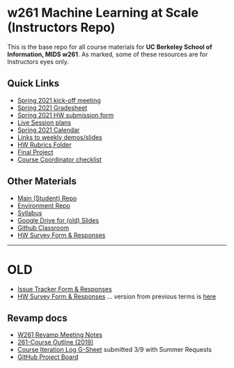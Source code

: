# w261 Machine Learning at Scale (Instructors Repo)
This is the base repo for all course materials for **UC Berkeley School of Information, MIDS w261**. As marked, some of these resources are for Instructors eyes only.

## Quick Links
* [Spring 2021 kick-off meeting](https://docs.google.com/document/d/1a5-DKvyRnEJ6qk68h_-b4R2iC_hztQwDGrA85DrWG4o/edit#heading=h.zwbytyf5qu7)
* [Spring 2021 Gradesheet](https://docs.google.com/spreadsheets/d/1FPkv2zrIvBg2FRoFSivQUaYLxhuiivuWKPMyESw0pCY/edit#gid=0)
* [Spring 2021 HW submission form](https://docs.google.com/forms/d/139ArTXxUgrEO2iwFTJmUW8lUeLjjvI1iBTsWGIsFQZQ/edit)
* [Live Session plans](https://docs.google.com/document/d/1svCZqgnRPrQzr7xMGhYpG-bGb16A7-dc98KgpMm-bOs)
* [Spring 2021 Calendar](https://github.com/UCB-w261/main#class-schedule)
* [Links to weekly demos/slides](https://github.com/UCB-w261/main#weekly-materials-and-assignments)
* [HW Rubrics Folder](https://drive.google.com/drive/u/1/folders/1pfhVg96C1cl-bVL-xuXcQ6R8hvs_D0QS)
* [Final Project](https://docs.google.com/document/d/1krfXja0rcS7OBRBQjk07Qw43vWRFsqt5huOQJD1-zQc/edit#heading=h.3q4ieabjdbra)
* [Course Coordinator checklist](https://docs.google.com/document/d/1Q8MtGrELRIO8-aKYwlPAtK7Kj9toyD8zvfXQ-dnpCGw/edit?usp=sharing)


## Other Materials
* [Main (Student) Repo](https://github.com/UCB-w261/main)
* [Environment Repo](https://github.com/UCB-w261/w261-environment)   
* [Syllabus](https://docs.google.com/document/d/1TcxDvxtEn_SbuqsClhlZ2ahyp6WuGBppzC3jc1ZX6cM/edit#heading=h.mh5m2a2ndtqt)   
* [Google Drive for (old) Slides](https://drive.google.com/open?id=0B0b2FfTVAWAMTDZOWnN3VDhUOWc)  
* [Github Classroom](https://classroom.github.com/classrooms)
* [HW Survey Form & Responses](https://docs.google.com/forms/d/1S3P9be24hLspAAPuXINUgMae1v-pUZrmDRmTQ2cwPo0/edit)

-------
# OLD

* [Issue Tracker Form & Responses](https://docs.google.com/forms/d/1_U9g5UMehTNmmGar7NBKaBezOiSEwreNKVtkdXVOKlw/edit?usp=sharing)  
* [HW Survey Form & Responses](https://docs.google.com/forms/d/1S3P9be24hLspAAPuXINUgMae1v-pUZrmDRmTQ2cwPo0/edit) ... version from previous terms is [here](https://docs.google.com/forms/d/1QjzkEAg5kQMaxecUqNGP1rK8WvTcFtyca6fgFgmm7PU/edit?usp=sharing)

## Revamp docs
* [W261 Revamp Meeting Notes](https://docs.google.com/document/d/1myr92FwjxZ7CsRvPaEXm9rmoBqQtWHkOqg0S0nZMqs8/edit?ts=5a565926)
* [261-Course Outline (2019)](https://docs.google.com/spreadsheets/d/1co-UF-nUjChSgvBZ8GiTnOo-bLa4jj32evUwPHWOIII/edit?copiedFromTrash#gid=279825419)
* [Course Iteration Log G-Sheet](https://docs.google.com/spreadsheets/d/127fSV8gAUh--ssGfhURCVweG9Xnzt8jWG-jCjJaxJ30/edit#gid=1323991443) submitted 3/9 with Summer Requests
* [GitHub Project Board](https://github.com/UCB-w261/Instructors/projects/1)
